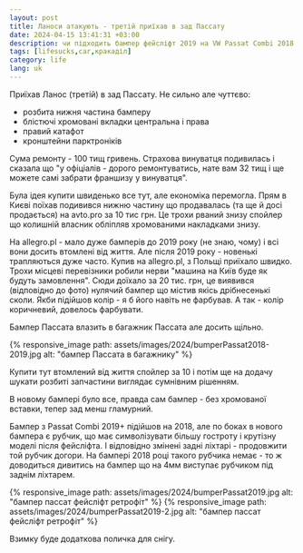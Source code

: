 ```yaml
---
layout: post
title: Ланоси атакують - третій приїхав в зад Пассату
date: 2024-04-15 13:41:31 +03:00
description: чи підходить бампер фейсліфт 2019 на VW Passat Combi 2018 року
tags: [lifesucks,car,кракаділ]
category: life
lang: uk
---
```


Приїхав Ланос (третій) в зад Пассату. 
Не сильно але чуттєво: 

* розбита нижня частина бамперу
* блістючі хромовані вкладки центральна і права
* правий катафот
* кронштейни парктроніків

Сума ремонту - 100 тищ гривень. 
Страхова винуватця подивилась і сказала що "у офіціалів - дорого ремонтуватись, нате вам 32 тищ і ще можете самі забрати франшизу у винуватця".

Була ідея купити швиденько все тут, але економіка перемогла.
Прям в Києві поїхав подивився нижню частину що продавалась (та ще й досі продається) на avto.pro за 10 тис грн. 
Це трохи рваний знизу спойлер що колишній власник обліпляв хромованими накладками знизу.

На allegro.pl - мало дуже бамперів до 2019 року (не знаю, чому) і всі вони досить втомлені від життя.
Але після 2019 року - новенькі трапляються дуже часто. 
Купив на allegro.pl, з Польщі приїхало швидко. Трохи місцеві перевізники робили нерви "машина на Київ буде як будуть замовлення".
Сюди доїхало за 20 тис. грн, це виявився (відповідно до фото) нулячий бампер що містив якісь дрібнесенькі сколи.
Якби підійшов колір - я б його навіть не фарбував.
А так - колір коричневий, довелось фарбувати.

Бампер Пассата влазить в багажник Пассата але досить щільно. 

{% responsive_image path: assets/images/2024/bumperPassat2018-2019.jpg alt: "бампер Пассата в багажнику" %}

Купити тут втомлений від життя спойлер за 10 і потім ще на додачу шукати розбиті запчастини виглядає сумнівним рішенням.

В новому бампері було все, правда сам бампер - без хромованої вставки, тепер зад менш гламурний. 

Бампер з Passat Combi 2019+ підійшов на 2018, але по боках в нового бампера є рубчик, що має символізувати більшу гостроту і крутізну моделі після фейсліфта. 
І відповідно змінені задні ліхтарі - продовжити той рубчик догори.
На бампері 2018 році такого рубчика немає - то ж доводиться  дивитись на бампер що на 4мм виступає рубчиком під заднім ліхтарем. 

{% responsive_image path: assets/images/2024/bumperPassat2019.jpg alt: "бампер пассат фейсліфт ретрофіт" %} 
{% responsive_image path: assets/images/2024/bumperPassat2019-2.jpg alt: "бампер пассат фейсліфт ретрофіт" %}

Взимку буде додаткова поличка для снігу.
